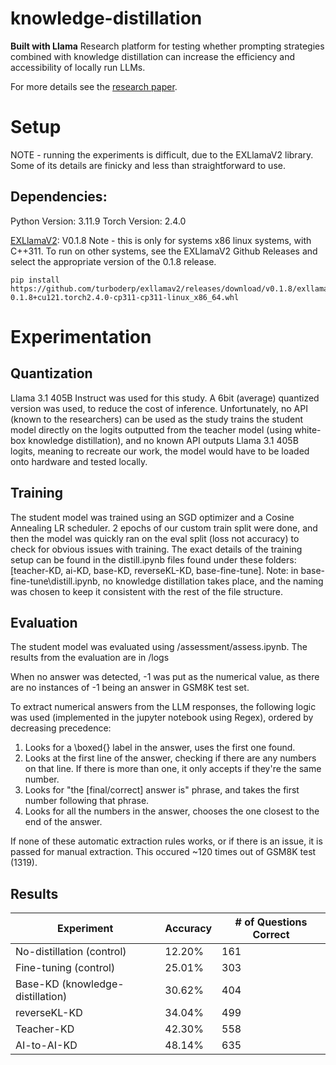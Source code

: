 # knowledge-distillation
**Built with Llama**
Research platform for testing whether prompting strategies combined with knowledge distillation can increase the efficiency and accessibility of locally run LLMs.

For more details see the [research paper]().

# Setup

NOTE - running the experiments is difficult, due to the EXLlamaV2 library. Some of its details are finicky and less than straightforward to use. 

## Dependencies:
Python Version: 3.11.9
Torch Version: 2.4.0


[EXLlamaV2](https://github.com/turboderp/exllamav2): V0.1.8
Note - this is only for systems x86 linux systems, with C++311. To run on other systems, see the EXLlamaV2 Github Releases and select the appropriate version of the 0.1.8 release. 
```
pip install https://github.com/turboderp/exllamav2/releases/download/v0.1.8/exllamav2-0.1.8+cu121.torch2.4.0-cp311-cp311-linux_x86_64.whl
```

# Experimentation
## Quantization

Llama 3.1 405B Instruct was used for this study. A 6bit (average) quantized version was used, to reduce the cost of inference. Unfortunately, no API (known to the researchers) can be used as the study trains the student model directly on the logits outputted from the teacher model (using white-box knowledge distillation), and no known API outputs Llama 3.1 405B logits, meaning to recreate our work, the model would have to be loaded onto hardware and tested locally.

## Training
The student model was trained using an SGD optimizer and a Cosine Annealing LR scheduler. 2 epochs of our custom train split were done, and then the model was quickly ran on the eval split (loss not accuracy) to check for obvious issues with training. The exact details of the training setup can be found in the distill.ipynb files found under these folders: [teacher-KD, ai-KD, base-KD, reverseKL-KD, base-fine-tune]. 
Note: in base-fine-tune\distill.ipynb, no knowledge distillation takes place, and the naming was chosen to keep it consistent with the rest of the file structure.

## Evaluation
The student model was evaluated using /assessment/assess.ipynb. The results from the evaluation are in /logs

When no answer was detected, -1 was put as the numerical value, as there are no instances of -1 being an answer in GSM8K test set.

To extract numerical answers from the LLM responses, the following logic was used (implemented in the jupyter notebook using Regex), ordered by decreasing precedence:
1. Looks for a \boxed{} label in the answer, uses the first one found.
2. Looks at the first line of the answer, checking if there are any numbers on that line. If there is more than one, it only accepts if they're the same number.
3. Looks for "the [final/correct] answer is" phrase, and takes the first number following that phrase.
4. Looks for all the numbers in the answer, chooses the one closest to the end of the answer. 

If none of these automatic extraction rules works, or if there is an issue, it is passed for manual extraction. This occured ~120 times out of GSM8K test (1319).

## Results

| Experiment                       | Accuracy | # of Questions Correct |
|----------------------------------|----------|------------------------|
| No-distillation (control)        | 12.20%   | 161                    |
| Fine-tuning (control)            | 25.01%   | 303                    |
| Base-KD (knowledge-distillation) | 30.62%   | 404                    |
| reverseKL-KD                     | 34.04%   | 499                    |
| Teacher-KD                       | 42.30%   | 558                    |
| AI-to-AI-KD                      | 48.14%   | 635                    |

